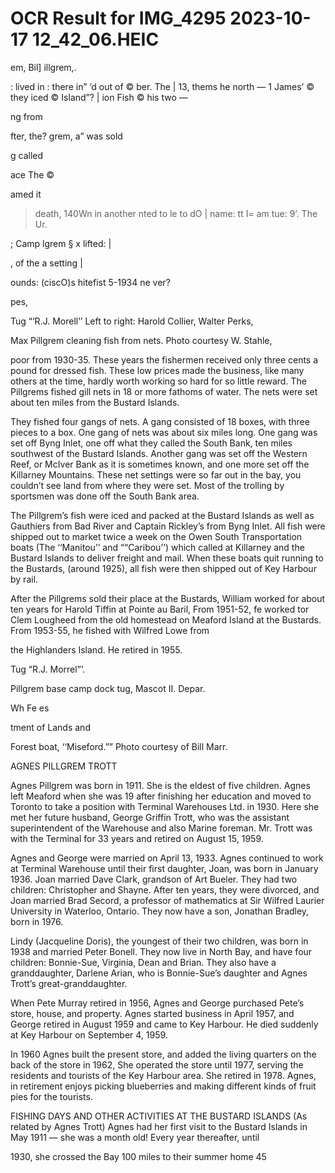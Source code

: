 # OCR Result for IMG_4295 2023-10-17 12_42_06.HEIC

em, Bil]
illgrem,.

: lived in :
there in”
‘d out of ©
ber. The |
13, thems
he north —
1 James’ ©
they iced ©
Island”? |
ion Fish ©
his two —

ng from

fter, the?
grem, a”
was sold

g called

ace The ©

amed it
> death,
140Wn in
another
nted to
le to dO
| name:
tt I=
am tue:
9’. The
Ur.

; Camp
lgrem §
x lifted: |

, of the a
setting |

ounds:
(ciscO)s
hitefist
5-1934
ne ver?

pes,

Tug “‘R.J. Morell’’
Left to right: Harold Collier, Walter Perks,

Max Pillgrem cleaning fish from nets. Photo
courtesy W. Stahle,

poor from 1930-35. These years the fishermen received only
three cents a pound for dressed fish. These low prices made
the business, like many others at the time, hardly worth
working so hard for so little reward. The Pillgrems fished
gill nets in 18 or more fathoms of water. The nets were set
about ten miles from the Bustard Islands.

They fished four gangs of nets. A gang consisted of 18
boxes, with three pieces to a box. One gang of nets was about
six miles long. One gang was set off Byng Inlet, one off what
they called the South Bank, ten miles southwest of the
Bustard Islands. Another gang was set off the Western Reef,
or McIver Bank as it is sometimes known, and one more
set off the Killarney Mountains. These net settings were so
far out in the bay, you couldn’t see land from where they
were set. Most of the trolling by sportsmen was done off
the South Bank area.

The Pillgrem’s fish were iced and packed at the Bustard
Islands as well as Gauthiers from Bad River and Captain
Rickley’s from Byng Inlet. All fish were shipped out to
market twice a week on the Owen South Transportation
boats (The ‘‘Manitou’’ and ““Caribou’’) which called at
Killarney and the Bustard Islands to deliver freight and mail.
When these boats quit running to the Bustards, (around
1925), all fish were then shipped out of Key Harbour by rail.

After the Pillgrems sold their place at the Bustards,
William worked for about ten years for Harold Tiffin at
Pointe au Baril, From 1951-52, fe worked tor Clem
Lougheed from the old homestead on Meaford Island at the
Bustards. From 1953-55, he fished with Wilfred Lowe from

the Highlanders Island. He retired in 1955.

Tug “R.J. Morrel”’.

Pillgrem base camp dock tug, Mascot II. Depar.

Wh Fe es

tment of Lands and

Forest boat, ‘‘Miseford.”” Photo courtesy of Bill Marr.

AGNES PILLGREM TROTT

Agnes Pillgrem was born in 1911. She is the eldest of five
children. Agnes left Meaford when she was 19 after finishing
her education and moved to Toronto to take a position with
Terminal Warehouses Ltd. in 1930. Here she met her future
husband, George Griffin Trott, who was the assistant
superintendent of the Warehouse and also Marine foreman.
Mr. Trott was with the Terminal for 33 years and retired
on August 15, 1959.

Agnes and George were married on April 13, 1933. Agnes
continued to work at Terminal Warehouse until their first
daughter, Joan, was born in January 1936. Joan married
Dave Clark, grandson of Art Bueler. They had two children:
Christopher and Shayne. After ten years, they were
divorced, and Joan married Brad Secord, a professor of
mathematics at Sir Wilfred Laurier University in Waterloo,
Ontario. They now have a son, Jonathan Bradley, born in
1976.

Lindy (Jacqueline Doris), the youngest of their two
children, was born in 1938 and married Peter Bonell. They
now live in North Bay, and have four children: Bonnie-Sue,
Virginia, Dean and Brian. They also have a granddaughter,
Darlene Arian, who is Bonnie-Sue’s daughter and Agnes
Trott’s great-granddaughter.

When Pete Murray retired in 1956, Agnes and George
purchased Pete’s store, house, and property. Agnes started
business in April 1957, and George retired in August 1959
and came to Key Harbour. He died suddenly at Key Harbour
on September 4, 1959.

In 1960 Agnes built the present store, and added the
living quarters on the back of the store in 1962, She operated
the store until 1977, serving the residents and tourists of the
Key Harbour area. She retired in 1978. Agnes, in retirement
enjoys picking blueberries and making different kinds of
fruit pies for the tourists.

FISHING DAYS AND OTHER ACTIVITIES AT THE
BUSTARD ISLANDS
(As related by Agnes Trott)
Agnes had her first visit to the Bustard Islands in May
1911 — she was a month old! Every year thereafter, until

1930, she crossed the Bay 100 miles to their summer home
45

